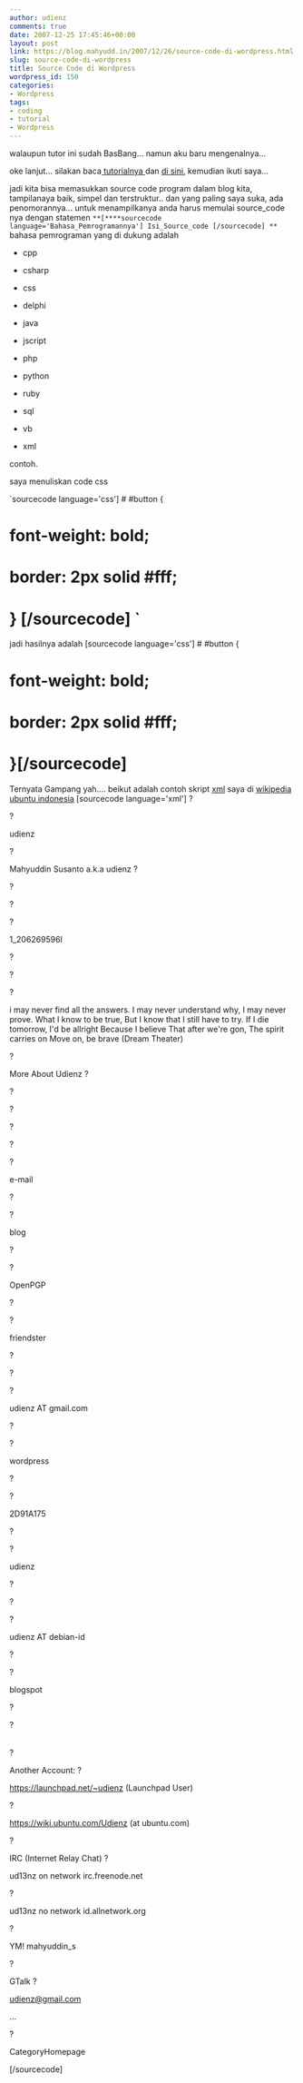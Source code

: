 ```yaml
---
author: udienz
comments: true
date: 2007-12-25 17:45:46+00:00
layout: post
link: https://blog.mahyudd.in/2007/12/26/source-code-di-wordpress.html
slug: source-code-di-wordpress
title: Source Code di Wordpress
wordpress_id: 150
categories:
- Wordpress
tags:
- coding
- tutorial
- Wordpress
---
```


walaupun tutor ini sudah BasBang... namun aku baru mengenalnya...

oke lanjut... silakan baca[ tutorialnya ](http://faq.wordpress.com/2007/09/03/how-do-i-post-source-code/)dan [di sini](http://panduan.wordpress.com/2007/09/10/posting-source-code/), kemudian ikuti saya...

jadi kita bisa memasukkan source code program dalam blog kita, tampilanaya baik, simpel dan terstruktur..  dan yang paling saya suka, ada penomorannya...  untuk menampilkanya anda harus memulai source_code nya dengan statemen `**[****sourcecode language='Bahasa_Pemrogramannya'] Isi_Source_code [/sourcecode] **` bahasa pemrograman yang di dukung adalah

<!-- more -->



	
  * cpp

	
  * csharp

	
  * css

	
  * delphi

	
  * java

	
  * jscript

	
  * php

	
  * python

	
  * ruby

	
  * sql

	
  * vb

	
  * xml


contoh.

saya menuliskan code css

`sourcecode language='css'] # #button {
# font-weight: bold;
# border: 2px solid #fff;
# } [/sourcecode] `

jadi hasilnya adalah
[sourcecode language='css'] # #button {

# font-weight: bold;

# border: 2px solid #fff;

# }[/sourcecode]
Ternyata Gampang yah.... beikut adalah contoh skript [xml](http://wiki.ubuntu-id.org/udienz?action=format&mimetype=xml/docbook) saya di [wikipedia ubuntu indonesia](http://wiki,ubuntu-id.org)
[sourcecode language='xml'] ?

?

udienz


?

Mahyuddin Susanto a.k.a udienz
?

?

?



?

1_206269596l



?



?

?

 i may never find all the answers. I may never understand why, I may never prove. What I know to be true, But I know that I still have to try. If I die tomorrow, I'd be allright Because I believe That after we're gon, The spirit carries on Move on, be brave (Dream Theater)



?

More About Udienz
?
	<table >

?





?
	<tbody >
?

?

?

e-mail


?

?

blog


?

?

OpenPGP


?

?

friendster



?

?

?

udienz AT gmail.com


?

?

wordpress


?

?

2D91A175


?

?

udienz



?

?

?

udienz AT debian-id


?

?

blogspot


?



?




</tbody>

</table>


?

Another Account:
?

https://launchpad.net/~udienz
 (Launchpad User)

?

https://wiki.ubuntu.com/Udienz
 (at ubuntu.com)



?

IRC (Internet Relay Chat)
?

ud13nz
on network
irc.freenode.net

?

ud13nz
no network
id.allnetwork.org

?

YM!
mahyuddin_s

?

GTalk
?

udienz@gmail.com

 ...


?

CategoryHomepage



[/sourcecode]
